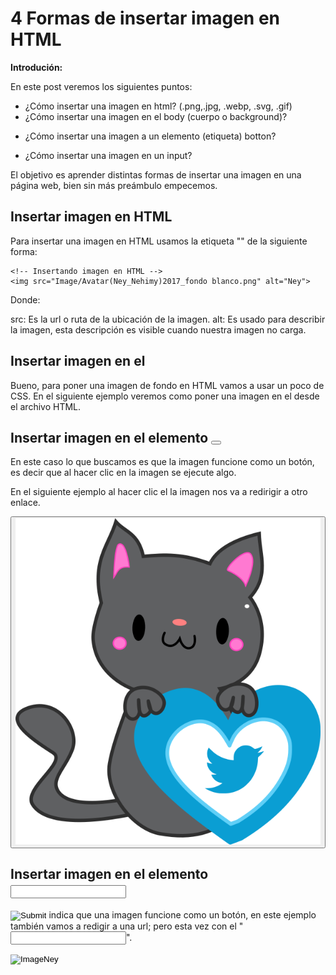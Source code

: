 # 4 Formas de insertar imagen en HTML

**Introdución:**

En este post veremos los siguientes puntos:
+ ¿Cómo insertar una imagen en html? (.png,.jpg, .webp, .svg, .gif)
+ ¿Cómo insertar una imagen en el body (cuerpo o background)?
* ¿Cómo insertar una imagen a un elemento (etiqueta) botton?
- ¿Cómo insertar una imagen en un input?

El objetivo es aprender distintas formas de insertar una imagen en una página web, bien sin más preámbulo empecemos.

## Insertar imagen en HTML

Para insertar una imagen en HTML usamos la etiqueta "<img>" de la siguiente forma:

    <!-- Insertando imagen en HTML -->
	<img src="Image/Avatar(Ney_Nehimy)2017_fondo blanco.png" alt="Ney">

Donde:

src: Es la url o ruta de la ubicación de la imagen.
alt: Es usado para describir la imagen, esta descripción es visible cuando nuestra imagen no carga.

## Insertar imagen en el <body>

Bueno, para poner una imagen de fondo en HTML vamos a usar un poco de CSS. En el siguiente ejemplo veremos como poner una imagen en el <body> desde el archivo HTML.

<!-- Insertando imagen en el body -->
<style> body{ background-image: url('Image/Minios(Ney).svg'); } </style>

## Insertar imagen en el elemento <button>

En este caso lo que buscamos es que la imagen funcione como un botón, es decir que al hacer clic en la imagen se ejecute algo.

En el siguiente ejemplo al hacer clic el la imagen nos va a redirigir a otro enlace.

<!-- Incrustando imagen en un elemento <button> -->
<button name="button">			
	<a href="https://twitter.com/ney01010">
	    <img class="button-img" src="Image/NekoGrande1.png">
	</a>
</button>

## Insertar imagen en el elemento <input>

<Input type = "image"> indica que una imagen funcione como un botón, en este ejemplo también vamos a redigir a una  url; pero esta vez con el "<Input>".


<!-- Incrustando imagen en un elemento <input> -->
		
<form action="https://twitter.com/ney01010">
    <input type="image" src="Image/icono_ney.png" alt="ImageNey" class="HeadNey">
</form>
        
        
